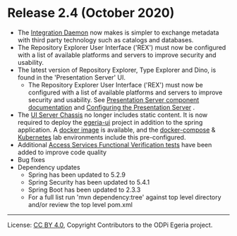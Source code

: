 <!-- SPDX-License-Identifier: CC-BY-4.0 -->
<!-- Copyright Contributors to the ODPi Egeria project. -->

# Release 2.4 (October 2020)

* The [Integration Daemon](https://github.com/odpi/egeria/blob/master/open-metadata-implementation/admin-services/docs/concepts/integration-daemon.md) now makes is simpler to exchange metadata with third party technology 
  such as catalogs and databases.
* The Repository Explorer User Interface ('REX') must now be configured with a list of available 
  platforms and servers to improve security and usability. 
* The latest version of Repository Explorer, Type Explorer and Dino, is found 
  in the 'Presentation Server' UI.
  * The Repository Explorer User Interface ('REX') must now be configured with a list of available
    platforms and servers to improve security and usability. See
    [Presentation Server component documentation](https://github.com/odpi/egeria/tree/master/open-metadata-implementation/user-interfaces/presentation-server)
    and
    [Configuring the Presentation Server](https://github.com/odpi/egeria/blob/master/open-metadata-implementation/admin-services/docs/user/configuring-the-presentation-server.md)
    .
* The [UI Server Chassis](https://github.com/odpi/egeria/tree/master/open-metadata-implementation/user-interfaces/ui-chassis/ui-chassis-spring)
  no longer includes static content. It is now required to deploy the [egeria-ui]( https://github.com/odpi/egeria-ui)
  project in addition to the spring application.
  A [docker image](https://hub.docker.com/r/odpi/egeria-uistatic) is available, 
  and the [docker-compose](https://github.com/odpi/egeria/blob/master/open-metadata-resources/open-metadata-tutorials/lab-infrastructure-guide/running-docker-compose.md) 
  & [Kubernetes](https://github.com/odpi/egeria/blob/master/open-metadata-resources/open-metadata-tutorials/lab-infrastructure-guide/running-kubernetes.md) 
  lab environments include this pre-configured.
* Additional [Access Services Functional Verification tests](https://github.com/odpi/egeria/tree/master/open-metadata-test/open-metadata-fvt/access-services-fvt) have been added to improve code quality
* Bug fixes
* Dependency updates
  * Spring has been updated to 5.2.9
  * Spring Security has been updated to 5.4.1
  * Spring Boot has been updated to 2.3.3
  * For a full list run 'mvn dependency:tree' against top level directory and/or review the top level pom.xml

----
License: [CC BY 4.0](https://creativecommons.org/licenses/by/4.0/),
Copyright Contributors to the ODPi Egeria project.
